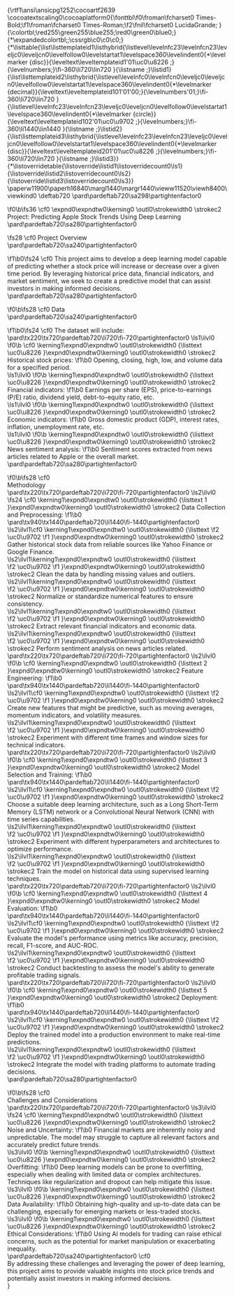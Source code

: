 {\rtf1\ansi\ansicpg1252\cocoartf2639
\cocoatextscaling0\cocoaplatform0{\fonttbl\f0\froman\fcharset0 Times-Bold;\f1\froman\fcharset0 Times-Roman;\f2\fnil\fcharset0 LucidaGrande;
}
{\colortbl;\red255\green255\blue255;\red0\green0\blue0;}
{\*\expandedcolortbl;;\cssrgb\c0\c0\c0;}
{\*\listtable{\list\listtemplateid1\listhybrid{\listlevel\levelnfc23\levelnfcn23\leveljc0\leveljcn0\levelfollow0\levelstartat1\levelspace360\levelindent0{\*\levelmarker \{disc\}}{\leveltext\leveltemplateid1\'01\uc0\u8226 ;}{\levelnumbers;}\fi-360\li720\lin720 }{\listname ;}\listid1}
{\list\listtemplateid2\listhybrid{\listlevel\levelnfc0\levelnfcn0\leveljc0\leveljcn0\levelfollow0\levelstartat1\levelspace360\levelindent0{\*\levelmarker \{decimal\}}{\leveltext\leveltemplateid101\'01\'00;}{\levelnumbers\'01;}\fi-360\li720\lin720 }{\listlevel\levelnfc23\levelnfcn23\leveljc0\leveljcn0\levelfollow0\levelstartat1\levelspace360\levelindent0{\*\levelmarker \{circle\}}{\leveltext\leveltemplateid102\'01\uc0\u9702 ;}{\levelnumbers;}\fi-360\li1440\lin1440 }{\listname ;}\listid2}
{\list\listtemplateid3\listhybrid{\listlevel\levelnfc23\levelnfcn23\leveljc0\leveljcn0\levelfollow0\levelstartat1\levelspace360\levelindent0{\*\levelmarker \{disc\}}{\leveltext\leveltemplateid201\'01\uc0\u8226 ;}{\levelnumbers;}\fi-360\li720\lin720 }{\listname ;}\listid3}}
{\*\listoverridetable{\listoverride\listid1\listoverridecount0\ls1}{\listoverride\listid2\listoverridecount0\ls2}{\listoverride\listid3\listoverridecount0\ls3}}
\paperw11900\paperh16840\margl1440\margr1440\vieww11520\viewh8400\viewkind0
\deftab720
\pard\pardeftab720\sa298\partightenfactor0

\f0\b\fs36 \cf0 \expnd0\expndtw0\kerning0
\outl0\strokewidth0 \strokec2 Project: Predicting Apple Stock Trends Using Deep Learning\
\pard\pardeftab720\sa280\partightenfactor0

\fs28 \cf0 Project Overview\
\pard\pardeftab720\sa240\partightenfactor0

\f1\b0\fs24 \cf0 This project aims to develop a deep learning model capable of predicting whether a stock price will increase or decrease over a given time period. By leveraging historical price data, financial indicators, and market sentiment, we seek to create a predictive model that can assist investors in making informed decisions.\
\pard\pardeftab720\sa280\partightenfactor0

\f0\b\fs28 \cf0 Data\
\pard\pardeftab720\sa240\partightenfactor0

\f1\b0\fs24 \cf0 The dataset will include:\
\pard\tx220\tx720\pardeftab720\li720\fi-720\partightenfactor0
\ls1\ilvl0
\f0\b \cf0 \kerning1\expnd0\expndtw0 \outl0\strokewidth0 {\listtext	\uc0\u8226 	}\expnd0\expndtw0\kerning0
\outl0\strokewidth0 \strokec2 Historical stock prices:
\f1\b0  Opening, closing, high, low, and volume data for a specified period.\
\ls1\ilvl0
\f0\b \kerning1\expnd0\expndtw0 \outl0\strokewidth0 {\listtext	\uc0\u8226 	}\expnd0\expndtw0\kerning0
\outl0\strokewidth0 \strokec2 Financial indicators:
\f1\b0  Earnings per share (EPS), price-to-earnings (P/E) ratio, dividend yield, debt-to-equity ratio, etc.\
\ls1\ilvl0
\f0\b \kerning1\expnd0\expndtw0 \outl0\strokewidth0 {\listtext	\uc0\u8226 	}\expnd0\expndtw0\kerning0
\outl0\strokewidth0 \strokec2 Economic indicators:
\f1\b0  Gross domestic product (GDP), interest rates, inflation, unemployment rate, etc.\
\ls1\ilvl0
\f0\b \kerning1\expnd0\expndtw0 \outl0\strokewidth0 {\listtext	\uc0\u8226 	}\expnd0\expndtw0\kerning0
\outl0\strokewidth0 \strokec2 News sentiment analysis:
\f1\b0  Sentiment scores extracted from news articles related to Apple or the overall market.\
\pard\pardeftab720\sa280\partightenfactor0

\f0\b\fs28 \cf0 \
Methodology\
\pard\tx220\tx720\pardeftab720\li720\fi-720\partightenfactor0
\ls2\ilvl0
\fs24 \cf0 \kerning1\expnd0\expndtw0 \outl0\strokewidth0 {\listtext	1	}\expnd0\expndtw0\kerning0
\outl0\strokewidth0 \strokec2 Data Collection and Preprocessing:
\f1\b0 \
\pard\tx940\tx1440\pardeftab720\li1440\fi-1440\partightenfactor0
\ls2\ilvl1\cf0 \kerning1\expnd0\expndtw0 \outl0\strokewidth0 {\listtext	
\f2 \uc0\u9702 
\f1 	}\expnd0\expndtw0\kerning0
\outl0\strokewidth0 \strokec2 Gather historical stock data from reliable sources like Yahoo Finance or Google Finance.\
\ls2\ilvl1\kerning1\expnd0\expndtw0 \outl0\strokewidth0 {\listtext	
\f2 \uc0\u9702 
\f1 	}\expnd0\expndtw0\kerning0
\outl0\strokewidth0 \strokec2 Clean the data by handling missing values and outliers.\
\ls2\ilvl1\kerning1\expnd0\expndtw0 \outl0\strokewidth0 {\listtext	
\f2 \uc0\u9702 
\f1 	}\expnd0\expndtw0\kerning0
\outl0\strokewidth0 \strokec2 Normalize or standardize numerical features to ensure consistency.\
\ls2\ilvl1\kerning1\expnd0\expndtw0 \outl0\strokewidth0 {\listtext	
\f2 \uc0\u9702 
\f1 	}\expnd0\expndtw0\kerning0
\outl0\strokewidth0 \strokec2 Extract relevant financial indicators and economic data.\
\ls2\ilvl1\kerning1\expnd0\expndtw0 \outl0\strokewidth0 {\listtext	
\f2 \uc0\u9702 
\f1 	}\expnd0\expndtw0\kerning0
\outl0\strokewidth0 \strokec2 Perform sentiment analysis on news articles related.\
\pard\tx220\tx720\pardeftab720\li720\fi-720\partightenfactor0
\ls2\ilvl0
\f0\b \cf0 \kerning1\expnd0\expndtw0 \outl0\strokewidth0 {\listtext	2	}\expnd0\expndtw0\kerning0
\outl0\strokewidth0 \strokec2 Feature Engineering:
\f1\b0 \
\pard\tx940\tx1440\pardeftab720\li1440\fi-1440\partightenfactor0
\ls2\ilvl1\cf0 \kerning1\expnd0\expndtw0 \outl0\strokewidth0 {\listtext	
\f2 \uc0\u9702 
\f1 	}\expnd0\expndtw0\kerning0
\outl0\strokewidth0 \strokec2 Create new features that might be predictive, such as moving averages, momentum indicators, and volatility measures.\
\ls2\ilvl1\kerning1\expnd0\expndtw0 \outl0\strokewidth0 {\listtext	
\f2 \uc0\u9702 
\f1 	}\expnd0\expndtw0\kerning0
\outl0\strokewidth0 \strokec2 Experiment with different time frames and window sizes for technical indicators.\
\pard\tx220\tx720\pardeftab720\li720\fi-720\partightenfactor0
\ls2\ilvl0
\f0\b \cf0 \kerning1\expnd0\expndtw0 \outl0\strokewidth0 {\listtext	3	}\expnd0\expndtw0\kerning0
\outl0\strokewidth0 \strokec2 Model Selection and Training:
\f1\b0 \
\pard\tx940\tx1440\pardeftab720\li1440\fi-1440\partightenfactor0
\ls2\ilvl1\cf0 \kerning1\expnd0\expndtw0 \outl0\strokewidth0 {\listtext	
\f2 \uc0\u9702 
\f1 	}\expnd0\expndtw0\kerning0
\outl0\strokewidth0 \strokec2 Choose a suitable deep learning architecture, such as a Long Short-Term Memory (LSTM) network or a Convolutional Neural Network (CNN) with time series capabilities.\
\ls2\ilvl1\kerning1\expnd0\expndtw0 \outl0\strokewidth0 {\listtext	
\f2 \uc0\u9702 
\f1 	}\expnd0\expndtw0\kerning0
\outl0\strokewidth0 \strokec2 Experiment with different hyperparameters and architectures to optimize performance.\
\ls2\ilvl1\kerning1\expnd0\expndtw0 \outl0\strokewidth0 {\listtext	
\f2 \uc0\u9702 
\f1 	}\expnd0\expndtw0\kerning0
\outl0\strokewidth0 \strokec2 Train the model on historical data using supervised learning techniques.\
\pard\tx220\tx720\pardeftab720\li720\fi-720\partightenfactor0
\ls2\ilvl0
\f0\b \cf0 \kerning1\expnd0\expndtw0 \outl0\strokewidth0 {\listtext	4	}\expnd0\expndtw0\kerning0
\outl0\strokewidth0 \strokec2 Model Evaluation:
\f1\b0 \
\pard\tx940\tx1440\pardeftab720\li1440\fi-1440\partightenfactor0
\ls2\ilvl1\cf0 \kerning1\expnd0\expndtw0 \outl0\strokewidth0 {\listtext	
\f2 \uc0\u9702 
\f1 	}\expnd0\expndtw0\kerning0
\outl0\strokewidth0 \strokec2 Evaluate the model's performance using metrics like accuracy, precision, recall, F1-score, and AUC-ROC.\
\ls2\ilvl1\kerning1\expnd0\expndtw0 \outl0\strokewidth0 {\listtext	
\f2 \uc0\u9702 
\f1 	}\expnd0\expndtw0\kerning0
\outl0\strokewidth0 \strokec2 Conduct backtesting to assess the model's ability to generate profitable trading signals.\
\pard\tx220\tx720\pardeftab720\li720\fi-720\partightenfactor0
\ls2\ilvl0
\f0\b \cf0 \kerning1\expnd0\expndtw0 \outl0\strokewidth0 {\listtext	5	}\expnd0\expndtw0\kerning0
\outl0\strokewidth0 \strokec2 Deployment:
\f1\b0 \
\pard\tx940\tx1440\pardeftab720\li1440\fi-1440\partightenfactor0
\ls2\ilvl1\cf0 \kerning1\expnd0\expndtw0 \outl0\strokewidth0 {\listtext	
\f2 \uc0\u9702 
\f1 	}\expnd0\expndtw0\kerning0
\outl0\strokewidth0 \strokec2 Deploy the trained model into a production environment to make real-time predictions.\
\ls2\ilvl1\kerning1\expnd0\expndtw0 \outl0\strokewidth0 {\listtext	
\f2 \uc0\u9702 
\f1 	}\expnd0\expndtw0\kerning0
\outl0\strokewidth0 \strokec2 Integrate the model with trading platforms to automate trading decisions.\
\pard\pardeftab720\sa280\partightenfactor0

\f0\b\fs28 \cf0 \
Challenges and Considerations\
\pard\tx220\tx720\pardeftab720\li720\fi-720\partightenfactor0
\ls3\ilvl0
\fs24 \cf0 \kerning1\expnd0\expndtw0 \outl0\strokewidth0 {\listtext	\uc0\u8226 	}\expnd0\expndtw0\kerning0
\outl0\strokewidth0 \strokec2 Noise and Uncertainty:
\f1\b0  Financial markets are inherently noisy and unpredictable. The model may struggle to capture all relevant factors and accurately predict future trends.\
\ls3\ilvl0
\f0\b \kerning1\expnd0\expndtw0 \outl0\strokewidth0 {\listtext	\uc0\u8226 	}\expnd0\expndtw0\kerning0
\outl0\strokewidth0 \strokec2 Overfitting:
\f1\b0  Deep learning models can be prone to overfitting, especially when dealing with limited data or complex architectures. Techniques like regularization and dropout can help mitigate this issue.\
\ls3\ilvl0
\f0\b \kerning1\expnd0\expndtw0 \outl0\strokewidth0 {\listtext	\uc0\u8226 	}\expnd0\expndtw0\kerning0
\outl0\strokewidth0 \strokec2 Data Availability:
\f1\b0  Obtaining high-quality and up-to-date data can be challenging, especially for emerging markets or less-traded stocks.\
\ls3\ilvl0
\f0\b \kerning1\expnd0\expndtw0 \outl0\strokewidth0 {\listtext	\uc0\u8226 	}\expnd0\expndtw0\kerning0
\outl0\strokewidth0 \strokec2 Ethical Considerations:
\f1\b0  Using AI models for trading can raise ethical concerns, such as the potential for market manipulation or exacerbating inequality.\
\pard\pardeftab720\sa240\partightenfactor0
\cf0 \
By addressing these challenges and leveraging the power of deep learning, this project aims to provide valuable insights into stock price trends and potentially assist investors in making informed decisions.\
}